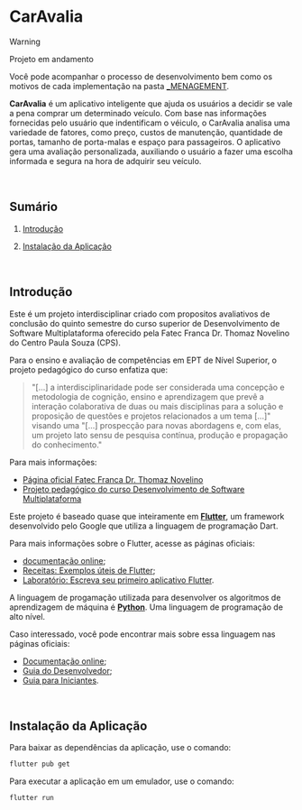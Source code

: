 # CarAvalia

> [!WARNING]
> Projeto em andamento
>
> Você pode acompanhar o processo de desenvolvimento bem como os motivos de cada implementação na pasta [_MENAGEMENT](./_MENAGEMENT).

**CarAvalia** é um aplicativo inteligente que ajuda os usuários a decidir se vale a pena comprar um determinado veículo. Com base nas informações fornecidas pelo usuário que indentificam o véiculo, o CarAvalia analisa uma variedade de fatores, como preço, custos de manutenção, quantidade de portas, tamanho de porta-malas e espaço para passageiros. O aplicativo gera uma avaliação personalizada, auxiliando o usuário a fazer uma escolha informada e segura na hora de adquirir seu veículo.

<br/>

## Sumário

1. [Introdução](#introdução)

2. [Instalação da Aplicação](#instalação-da-aplicação)

<br/>

## Introdução

Este é um projeto interdisciplinar criado com propositos avaliativos de conclusão do quinto semestre do curso superior de Desenvolvimento de Software Multiplataforma oferecido pela Fatec Franca Dr. Thomaz Novelino do Centro Paula Souza (CPS).

Para  o  ensino  e  avaliação  de  competências  em  EPT  de  Nível  Superior, o projeto pedagógico do curso enfatiza que:
> "[\...] a interdisciplinaridade   pode   ser   considerada   uma   concepção   e   metodologia   de cognição, ensino e aprendizagem que prevê a interação colaborativa de duas ou mais disciplinas  para  a  solução  e  proposição  de  questões  e  projetos  relacionados  a  um tema [\...]" visando uma "[\...] prospecção  para  novas abordagens  e,  com  elas,  um  projeto  lato  sensu  de  pesquisa  contínua,  produção  e propagação do conhecimento."

Para mais informações:

- [Página oficial Fatec Franca Dr. Thomaz Novelino](https://site.fatecfranca.edu.br/)
- [Projeto pedagógico do curso Desenvolvimento de Software Multiplataforma](https://site.fatecfranca.edu.br/cursos/dsm/projeto-pedagogico)

Este projeto é baseado quase que inteiramente em **[Flutter](https://flutter.dev/)**, um framework desenvolvido pelo Google que utiliza a linguagem de programação Dart.

Para mais informações sobre o Flutter, acesse as páginas oficiais:

- [documentação online](https://docs.flutter.dev/);
- [Receitas: Exemplos úteis de Flutter](https://docs.flutter.dev/cookbook);
- [Laboratório: Escreva seu primeiro aplicativo Flutter](https://docs.flutter.dev/get-started/codelab).

A linguagem de progamação utilizada para desenvolver os algoritmos de aprendizagem de máquina é **[Python](https://www.python.org/)**. Uma linguagem de programação de alto nível.

Caso interessado, você pode encontrar mais sobre essa linguagem nas páginas oficiais:

- [Documentação online](https://www.python.org/doc/);
- [Guia do Desenvolvedor](https://devguide.python.org/);
- [Guia para Iniciantes](https://wiki.python.org/moin/BeginnersGuide).

<br/>

## Instalação da Aplicação

Para baixar as dependências da aplicação, use o comando:

```bash
flutter pub get
```

Para executar a aplicação em um emulador, use o comando:

```
flutter run
```
